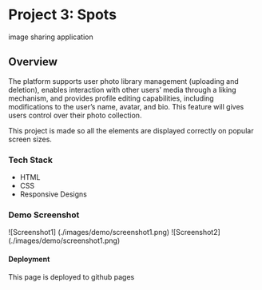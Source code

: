 # Project 3: Spots

image sharing application

## Overview

The platform supports user photo library management (uploading and deletion), enables interaction with other users’ media through a liking mechanism, and provides profile editing capabilities, including modifications to the user’s name, avatar, and bio. This feature will gives users control over their photo collection.

This project is made so all the elements are displayed correctly on popular screen sizes.

### Tech Stack

- HTML
- CSS
- Responsive Designs

### Demo Screenshot

![Screenshot1] (./images/demo/screenshot1.png)
![Screenshot2] (./images/demo/screenshot1.png)

#### Deployment

This page is deployed to github pages
